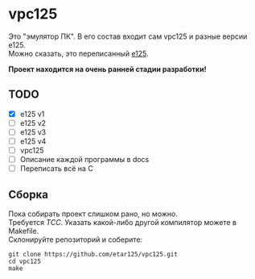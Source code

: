 # vpc125
Это "эмулятор ПК". В его состав входит сам vpc125 и разные версии e125.  
Можно сказать, это переписанный [e125](https://github.com/etar125/e125).  

**Проект находится на очень ранней стадии разработки!**  

## TODO

* [x] e125 v1
* [ ] e125 v2
* [ ] e125 v3
* [ ] e125 v4
* [ ] vpc125
* [ ] Описание каждой программы в docs
* [ ] Переписать всё на C

## Сборка
Пока собирать проект слишком рано, но можно.  
Требуется *TCC*. Указать какой-либо другой компилятор можете в Makefile.  
Склонируйте репозиторий и соберите:
```
git clone https://github.com/etar125/vpc125.git
cd vpc125
make
```
